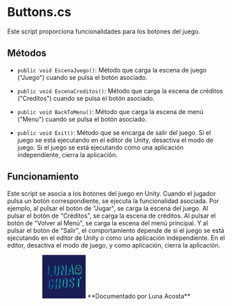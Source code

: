 # Buttons.cs

Este script proporciona funcionalidades para los botones del juego.

## Métodos

- `public void EscenaJuego()`: Método que carga la escena de juego ("Juego") cuando se pulsa el botón asociado.

- `public void EscenaCreditos()`: Método que carga la escena de créditos ("Creditos") cuando se pulsa el botón asociado.

- `public void BackToMenu()`: Método que carga la escena de menú ("Menu") cuando se pulsa el botón asociado.

- `public void Exit()`: Método que se encarga de salir del juego. Si el juego se está ejecutando en el editor de Unity, desactiva el modo de juego. Si el juego se está ejecutando como una aplicación independiente, cierra la aplicación.

## Funcionamiento

Este script se asocia a los botones del juego en Unity. Cuando el jugador pulsa un botón correspondiente, se ejecuta la funcionalidad asociada. Por ejemplo, al pulsar el botón de "Jugar", se carga la escena del juego. Al pulsar el botón de "Créditos", se carga la escena de créditos. Al pulsar el botón de "Volver al Menú", se carga la escena del menú principal. Y al pulsar el botón de "Salir", el comportamiento depende de si el juego se está ejecutando en el editor de Unity o como una aplicación independiente. En el editor, desactiva el modo de juego, y como aplicación, cierra la aplicación.









<p align="center">
  <img src="/Imagenes/Logo_LunaGhost.png" alt="LunaGhost" width="100" height="100">
  **Documentado por Luna Acosta**
</p>